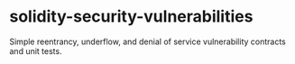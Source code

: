 # solidity-security-vulnerabilities

Simple reentrancy, underflow, and denial of service vulnerability contracts and unit tests.
